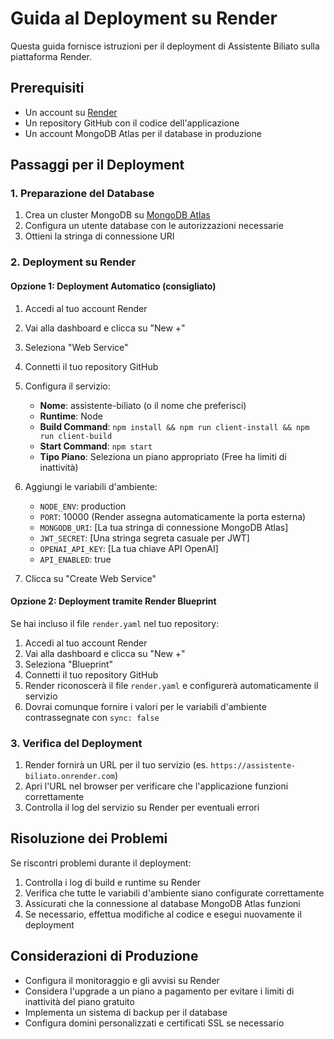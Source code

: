 # Guida al Deployment su Render

Questa guida fornisce istruzioni per il deployment di Assistente Biliato sulla piattaforma Render.

## Prerequisiti

- Un account su [Render](https://render.com/)
- Un repository GitHub con il codice dell'applicazione
- Un account MongoDB Atlas per il database in produzione

## Passaggi per il Deployment

### 1. Preparazione del Database

1. Crea un cluster MongoDB su [MongoDB Atlas](https://www.mongodb.com/cloud/atlas)
2. Configura un utente database con le autorizzazioni necessarie
3. Ottieni la stringa di connessione URI

### 2. Deployment su Render

#### Opzione 1: Deployment Automatico (consigliato)

1. Accedi al tuo account Render
2. Vai alla dashboard e clicca su "New +"
3. Seleziona "Web Service"
4. Connetti il tuo repository GitHub
5. Configura il servizio:
   - **Nome**: assistente-biliato (o il nome che preferisci)
   - **Runtime**: Node
   - **Build Command**: `npm install && npm run client-install && npm run client-build`
   - **Start Command**: `npm start`
   - **Tipo Piano**: Seleziona un piano appropriato (Free ha limiti di inattività)

6. Aggiungi le variabili d'ambiente:
   - `NODE_ENV`: production
   - `PORT`: 10000 (Render assegna automaticamente la porta esterna)
   - `MONGODB_URI`: [La tua stringa di connessione MongoDB Atlas]
   - `JWT_SECRET`: [Una stringa segreta casuale per JWT]
   - `OPENAI_API_KEY`: [La tua chiave API OpenAI]
   - `API_ENABLED`: true

7. Clicca su "Create Web Service"

#### Opzione 2: Deployment tramite Render Blueprint

Se hai incluso il file `render.yaml` nel tuo repository:

1. Accedi al tuo account Render
2. Vai alla dashboard e clicca su "New +"
3. Seleziona "Blueprint"
4. Connetti il tuo repository GitHub
5. Render riconoscerà il file `render.yaml` e configurerà automaticamente il servizio
6. Dovrai comunque fornire i valori per le variabili d'ambiente contrassegnate con `sync: false`

### 3. Verifica del Deployment

1. Render fornirà un URL per il tuo servizio (es. `https://assistente-biliato.onrender.com`)
2. Apri l'URL nel browser per verificare che l'applicazione funzioni correttamente
3. Controlla il log del servizio su Render per eventuali errori

## Risoluzione dei Problemi

Se riscontri problemi durante il deployment:

1. Controlla i log di build e runtime su Render
2. Verifica che tutte le variabili d'ambiente siano configurate correttamente
3. Assicurati che la connessione al database MongoDB Atlas funzioni
4. Se necessario, effettua modifiche al codice e esegui nuovamente il deployment

## Considerazioni di Produzione

- Configura il monitoraggio e gli avvisi su Render
- Considera l'upgrade a un piano a pagamento per evitare i limiti di inattività del piano gratuito
- Implementa un sistema di backup per il database
- Configura domini personalizzati e certificati SSL se necessario
